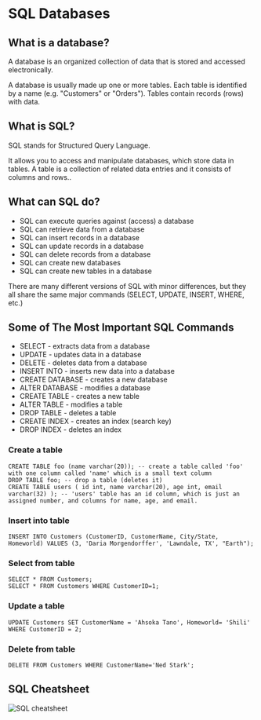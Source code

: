 # SQL Databases

## What is a database?
A database is an organized collection of data that is stored and accessed electronically.

A database is usually made up one or more tables. Each table is identified by a name (e.g. "Customers" or "Orders"). Tables contain records (rows) with data.

## What is SQL?
SQL stands for Structured Query Language.

It allows you to access and manipulate databases, which store data in tables. A table is a collection of related data entries and it consists of columns and rows..

## What can SQL do?

 - SQL can execute queries against (access) a database
 - SQL can retrieve data from a database
 - SQL can insert records in a database
 - SQL can update records in a database
 - SQL can delete records from a database
 - SQL can create new databases
 - SQL can create new tables in a database

 There are many different versions of SQL with minor differences, but they all share the same major commands (SELECT, UPDATE, INSERT, WHERE, etc.)

## Some of The Most Important SQL Commands
 - SELECT - extracts data from a database
 - UPDATE - updates data in a database
 - DELETE - deletes data from a database
 - INSERT INTO - inserts new data into a database
 - CREATE DATABASE - creates a new database
 - ALTER DATABASE - modifies a database
 - CREATE TABLE - creates a new table
 - ALTER TABLE - modifies a table
 - DROP TABLE - deletes a table
 - CREATE INDEX - creates an index (search key)
 - DROP INDEX - deletes an index

### Create a table
  ```
  CREATE TABLE foo (name varchar(20)); -- create a table called 'foo' with one column called 'name' which is a small text column
  DROP TABLE foo; -- drop a table (deletes it)
  CREATE TABLE users ( id int, name varchar(20), age int, email varchar(32) ); -- 'users' table has an id column, which is just an assigned number, and columns for name, age, and email.
  ```

### Insert into table
  ```
  INSERT INTO Customers (CustomerID, CustomerName, City/State, Homeworld) VALUES (3, 'Daria Morgendorffer', 'Lawndale, TX', "Earth");
  ```

### Select from table
  ```
  SELECT * FROM Customers;
  SELECT * FROM Customers WHERE CustomerID=1;
  ```

### Update a table
  ```
  UPDATE Customers SET CustomerName = 'Ahsoka Tano', Homeworld= 'Shili' WHERE CustomerID = 2;
  ```

### Delete from table
  ```
  DELETE FROM Customers WHERE CustomerName='Ned Stark';
  ```

## SQL Cheatsheet

![SQL cheatsheet](http://www.sqltutorial.org/wp-content/uploads/2016/04/SQL-Cheat-Sheet-2.png)
